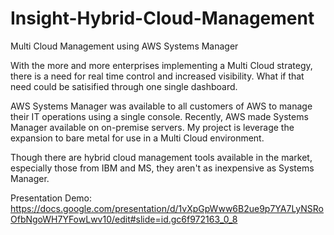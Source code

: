 # Insight-Hybrid-Cloud-Management
Multi Cloud Management using AWS Systems Manager


With the more and more enterprises implementing a Multi Cloud strategy, there is a need for real time control and increased visibility. What if that need could be satisified through one single dashboard.

AWS Systems Manager was available to all customers of AWS to manage their IT operations using a single console. Recently, AWS made Systems Manager available on on-premise servers. My project is leverage the expansion to bare metal for use in a Multi Cloud environment. 

Though there are hybrid cloud management tools available in the market, especially those from IBM and MS, they aren't as inexpensive as Systems Manager.

Presentation Demo:
https://docs.google.com/presentation/d/1vXpGpWww6B2ue9p7YA7LyNSRoOfbNgoWH7YFowLwv10/edit#slide=id.gc6f972163_0_8
